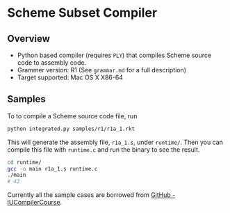 # Scheme Subset Compiler

## Overview

- Python based compiler (requires `PLY`) that compiles Scheme source code to assembly code.
- Grammer version: R1 (See `grammar.md` for a full description)
- Target supported: Mac OS X X86-64

## Samples

To to compile a Scheme source code file, run

```bash
python integrated.py samples/r1/r1a_1.rkt
```

This will generate the assembly file, `r1a_1.s`, under `runtime/`. Then you can compile this file with `runtime.c` and run the binary to see the result.

```bash
cd runtime/
gcc -o main r1a_1.s runtime.c
./main
# 42
```

Currently all the sample cases are borrowed from [GitHub - IUCompilerCourse](https://github.com/IUCompilerCourse/support-code-for-students).
